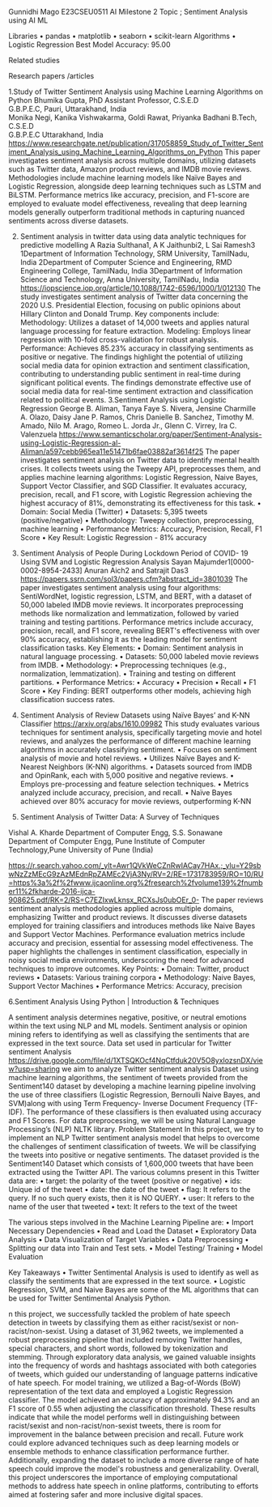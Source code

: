 Gunnidhi Mago
E23CSEU0511
AI Milestone 2 
Topic ;  Sentiment Analysis using AI ML


Libraries
•  pandas
•  matplotlib
•  seaborn
•  scikit-learn
Algorithms
•  Logistic Regression
Best Model Accuracy: 95.00

Related studies

Research papers /articles 

1.Study of Twitter Sentiment Analysis using Machine 
Learning Algorithms on Python 
Bhumika Gupta, PhD 
Assistant Professor, C.S.E.D  
G.B.P.E.C, Pauri, Uttarakhand, India  
Monika Negi, Kanika Vishwakarma, Goldi 
Rawat, Priyanka Badhani 
B.Tech, C.S.E.D  
G.B.P.E.C Uttarakhand, India
https://www.researchgate.net/publication/317058859_Study_of_Twitter_Sentiment_Analysis_using_Machine_Learning_Algorithms_on_Python
This paper investigates sentiment analysis across multiple domains, utilizing datasets such as Twitter data, Amazon product reviews, and IMDB movie reviews. Methodologies include machine learning models like Naïve Bayes and Logistic Regression, alongside deep learning techniques such as LSTM and BiLSTM. Performance metrics like accuracy, precision, and F1-score are employed to evaluate model effectiveness, revealing that deep learning models generally outperform traditional methods in capturing nuanced sentiments across diverse datasets.

2. Sentiment analysis in twitter data using data analytic techniques for predictive modelling 
A Razia Sulthana1, A K Jaithunbi2, L Sai Ramesh3
1Department of Information Technology, SRM University, TamilNadu, India 2Department of Computer Science and Engineering, RMD Engineering College, TamilNadu, India 3Department of Information Science and Technology, Anna University, TamilNadu, India
https://iopscience.iop.org/article/10.1088/1742-6596/1000/1/012130
The study investigates sentiment analysis of Twitter data concerning the 2020 U.S. Presidential Election, focusing on public opinions about Hillary Clinton and Donald Trump. Key components include:
	Methodology: Utilizes a dataset of 14,000 tweets and applies natural language processing for feature extraction.
	Modeling: Employs linear regression with 10-fold cross-validation for robust analysis.
	Performance: Achieves 85.23% accuracy in classifying sentiments as positive or negative.
	The findings highlight the potential of utilizing social media data for opinion extraction and sentiment classification, contributing to understanding public sentiment in real-time during significant political events.
The findings demonstrate effective use of social media data for real-time sentiment extraction and classification related to political events.
3.Sentiment Analysis using Logistic Regression
 George B. Aliman, Tanya Faye S. Nivera, Jensine Charmille A. Olazo, Daisy Jane P. Ramos, 
Chris Danielle B. Sanchez, Timothy M. Amado, Nilo M. Arago, Romeo L. Jorda Jr., 
Glenn C. Virrey, Ira C. Valenzuela
https://www.semanticscholar.org/paper/Sentiment-Analysis-using-Logistic-Regression-al-Aliman/a597cebb965ea11e51471b6fae03882af3614f25
The paper investigates sentiment analysis on Twitter data to identify mental health crises. It collects tweets using the Tweepy API, preprocesses them, and applies machine learning algorithms: Logistic Regression, Naive Bayes, Support Vector Classifier, and SGD Classifier. It evaluates accuracy, precision, recall, and F1 score, with Logistic Regression achieving the highest accuracy of 81%, demonstrating its effectiveness for this task.
•	Domain: Social Media (Twitter)
•	Datasets: 5,395 tweets (positive/negative)
•	Methodology: Tweepy collection, preprocessing, machine learning
•	Performance Metrics: Accuracy, Precision, Recall, F1 Score
•	Key Result: Logistic Regression - 81% accuracy

4. Sentiment Analysis of People During Lockdown Period of 
COVID- 19 Using SVM and Logistic Regression Analysis 
Sayan Majumder1[0000-0002-8954-2433] Anuran Aich2 and Satrajit Das3
https://papers.ssrn.com/sol3/papers.cfm?abstract_id=3801039
The paper investigates sentiment analysis using four algorithms: SentiWordNet, logistic regression, LSTM, and BERT, with a dataset of 50,000 labeled IMDB movie reviews. It incorporates preprocessing methods like normalization and lemmatization, followed by varied training and testing partitions. Performance metrics include accuracy, precision, recall, and F1 score, revealing BERT's effectiveness with over 90% accuracy, establishing it as the leading model for sentiment classification tasks.
Key Elements:
•	Domain: Sentiment analysis in natural language processing.
•	Datasets: 50,000 labeled movie reviews from IMDB.
•	Methodology:
•	Preprocessing techniques (e.g., normalization, lemmatization).
•	Training and testing on different partitions.
•	Performance Metrics:
•	Accuracy
•	Precision
•	Recall
•	F1 Score
•	Key Finding: BERT outperforms other models, achieving high classification success rates.


5.	Sentiment Analysis of Review Datasets using Naïve Bayes’ and K-NN Classifier
https://arxiv.org/abs/1610.09982
This study evaluates various techniques for sentiment analysis, specifically targeting movie and hotel reviews, and analyzes the performance of different machine learning algorithms in accurately classifying sentiment.
•	Focuses on sentiment analysis of movie and hotel reviews.
•	Utilizes Naïve Bayes and K-Nearest Neighbors (K-NN) algorithms.
•	Datasets sourced from IMDB and OpinRank, each with 5,000 positive and negative reviews.
•	Employs pre-processing and feature selection techniques.
•	Metrics analyzed include accuracy, precision, and recall.
•	Naïve Bayes achieved over 80% accuracy for movie reviews, outperforming K-NN

6.	Sentiment Analysis of Twitter Data: A Survey of Techniques

Vishal A. Kharde Department of Computer Engg, S.S. Sonawane Department of Computer Engg, 
Pune Institute of Computer Technology,Pune University of Pune (India)

https://r.search.yahoo.com/_ylt=Awr1QVkWeCZnRwIACay7HAx.;_ylu=Y29sbwNzZzMEcG9zAzMEdnRpZAMEc2VjA3Ny/RV=2/RE=1731783959/RO=10/RU=https%3a%2f%2fwww.ijcaonline.org%2fresearch%2fvolume139%2fnumber11%2fkharde-2016-ijca-908625.pdf/RK=2/RS=C7EZIxwLknsx_RCXsJs0ubOEr_0-
The paper reviews sentiment analysis methodologies applied across multiple domains, emphasizing Twitter and product reviews. It discusses diverse datasets employed for training classifiers and introduces methods like Naive Bayes and Support Vector Machines. Performance evaluation metrics include accuracy and precision, essential for assessing model effectiveness. The paper highlights the challenges in sentiment classification, especially in noisy social media environments, underscoring the need for advanced techniques to improve outcomes.
Key Points:
•	Domain: Twitter, product reviews
•	Datasets: Various training corpora
•	Methodology: Naive Bayes, Support Vector Machines
•	Performance Metrics: Accuracy, precision

6.Sentiment Analysis Using Python | Introduction & Techniques

A sentiment analysis determines negative, positive, or neutral emotions within the text  using NLP and ML models. Sentiment analysis or opinion mining refers to identifying as well as classifying the sentiments that are expressed in the text source. 
 Data set used in particular for Twitter sentiment Analysis 
https://drive.google.com/file/d/1XTSQKOcf4NqCtfduk20V5O8yxlozsnDX/view?usp=sharing
we aim to analyze Twitter sentiment analysis Dataset using machine learning algorithms, the sentiment of tweets provided from the Sentiment140 dataset by developing a machine learning pipeline involving the use of three classifiers (Logistic Regression, Bernoulli Naive Bayes, and SVM)along with using Term Frequency- Inverse Document Frequency (TF-IDF). The performance of these classifiers is then evaluated using accuracy and F1 Scores.
For data preprocessing, we will be using Natural Language Processing’s (NLP) NLTK library.
Problem Statement
In this project, we try to implement an NLP Twitter sentiment analysis model that helps to overcome the challenges of sentiment classification of tweets. We will be classifying the tweets into positive or negative sentiments.
The dataset provided is the Sentiment140 Dataset which consists of 1,600,000 tweets that have been extracted using the Twitter API. The various columns present in this Twitter data are:
•	target: the polarity of the tweet (positive or negative)
•	ids: Unique id of the tweet
•	date: the date of the tweet
•	flag: It refers to the query. If no such query exists, then it is NO QUERY.
•	user: It refers to the name of the user that tweeted
•	text: It refers to the text of the tweet

The various steps involved in the Machine Learning Pipeline are:
•	Import Necessary Dependencies
•	Read and Load the Dataset
•	Exploratory Data Analysis
•	Data Visualization of Target Variables
•	Data Preprocessing
•	Splitting our data into Train and Test sets.
•	Model Testing/ Training 
•	Model Evaluation



Key Takeaways
•	Twitter Sentimental Analysis is used to identify as well as classify the sentiments that are expressed in the text source.
•	Logistic Regression, SVM, and Naive Bayes are some of the ML algorithms that can be used for Twitter Sentimental Analysis Python.

n this project, we successfully tackled the problem of hate speech detection in tweets by classifying them as either racist/sexist or non-racist/non-sexist. Using a dataset of 31,962 tweets, we implemented a robust preprocessing pipeline that included removing Twitter handles, special characters, and short words, followed by tokenization and stemming.
Through exploratory data analysis, we gained valuable insights into the frequency of words and hashtags associated with both categories of tweets, which guided our understanding of language patterns indicative of hate speech.
For model training, we utilized a Bag-of-Words (BoW) representation of the text data and employed a Logistic Regression classifier. The model achieved an accuracy of approximately 94.3% and an F1 score of 0.55 when adjusting the classification threshold. These results indicate that while the model performs well in distinguishing between racist/sexist and non-racist/non-sexist tweets, there is room for improvement in the balance between precision and recall.
Future work could explore advanced techniques such as deep learning models or ensemble methods to enhance classification performance further. Additionally, expanding the dataset to include a more diverse range of hate speech could improve the model's robustness and generalizability. Overall, this project underscores the importance of employing computational methods to address hate speech in online platforms, contributing to efforts aimed at fostering safer and more inclusive digital spaces.







